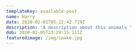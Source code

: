 ```yaml
---
templateKey: available-post
name: Harry
date: 2020-02-01T05:22:42.719Z
description: 'A description about this animals '
dob: 2020-02-05T23:29:15.111Z
featuredimage: /img/snake.jpg
---
```


